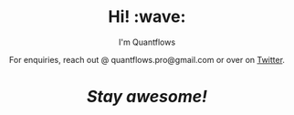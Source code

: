 <h1 align='center'> Hi! :wave:</h1>
<p align='center'>
I'm Quantflows
</p>
<p align='center'>For enquiries, reach out @ quantflows.pro@gmail.com or over on <a href="https://twitter.com/quantflows">Twitter</a>.</p>

<h1 align='center'><i>Stay awesome!</i></h1>

